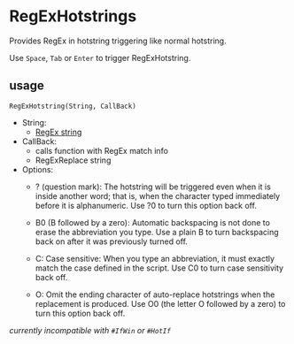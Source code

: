 # RegExHotstrings

Provides RegEx in hotstring triggering like normal hotstring.

Use `Space`, `Tab` or `Enter` to trigger RegExHotstring.

## usage

`RegExHotstring(String, CallBack)`

- String:
  - [RegEx string](https://www.autohotkey.com/docs/v2/misc/RegEx-QuickRef.htm)
- CallBack:
  - calls function with RegEx match info
  - RegExReplace string
- Options:
  - ? (question mark): The hotstring will be triggered even when it is inside another word;
  that is, when the character typed immediately before it is alphanumeric.
  Use ?0 to turn this option back off.

  - B0 (B followed by a zero): Automatic backspacing is not done to erase the abbreviation you type.
  Use a plain B to turn backspacing back on after it was previously turned off.

  - C: Case sensitive: When you type an abbreviation, it must exactly match the case defined in the script.
  Use C0 to turn case sensitivity back off.

  - O: Omit the ending character of auto-replace hotstrings when the replacement is produced.
  Use O0 (the letter O followed by a zero) to turn this option back off.

*currently incompatible with `#IfWin` or `#HotIf`*
